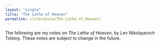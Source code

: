 ```yaml
---
layout: "single"
title: "The Lathe of Heaven"
permalink: /literature/The_Lathe_of_Heaven/
---
```


The following are my notes on *The Lathe of Heaven*, by Lev Nikolayevich Tolstoy. These notes are subject to change in the future. 